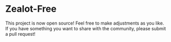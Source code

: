 # Zealot-Free

This project is now open source! Feel free to make adjustments as you like. If you have something you want to share with the community, please submit a pull request!
